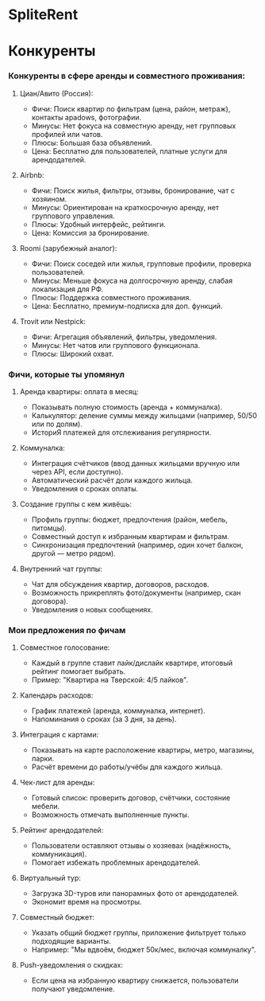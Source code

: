 # SpliteRent

# Конкуренты

### Конкуренты в сфере аренды и совместного проживания:
1. Циан/Авито (Россия):
    - Фичи: Поиск квартир по фильтрам (цена, район, метраж), контакты арadows, фотографии.
    - Минусы: Нет фокуса на совместную аренду, нет групповых профилей или чатов.
    - Плюсы: Большая база объявлений.
    - Цена: Бесплатно для пользователей, платные услуги для арендодателей.

2. Airbnb:
    - Фичи: Поиск жилья, фильтры, отзывы, бронирование, чат с хозяином.
    - Минусы: Ориентирован на краткосрочную аренду, нет группового управления.
    - Плюсы: Удобный интерфейс, рейтинги.
    - Цена: Комиссия за бронирование.

3. Roomi (зарубежный аналог):
    - Фичи: Поиск соседей или жилья, групповые профили, проверка пользователей.
    - Минусы: Меньше фокуса на долгосрочную аренду, слабая локализация для РФ.
    - Плюсы: Поддержка совместного проживания.
    - Цена: Бесплатно, премиум-подписка для доп. функций.

4. Trovit или Nestpick:
    - Фичи: Агрегация объявлений, фильтры, уведомления.
    - Минусы: Нет чатов или группового функционала.
    - Плюсы: Широкий охват.

### Фичи, которые ты упомянул

1. Аренда квартиры: оплата в месяц:
    - Показывать полную стоимость (аренда + коммуналка).
    - Калькулятор: деление суммы между жильцами (например, 50/50 или по долям).
    - ИсториЯ платежей для отслеживания регулярности.

2. Коммуналка:
    - Интеграция счётчиков (ввод данных жильцами вручную или через API, если доступно).
    - Автоматический расчёт доли каждого жильца.
    - Уведомления о сроках оплаты.

3. Создание группы с кем живёшь:
    - Профиль группы: бюджет, предпочтения (район, мебель, питомцы).
    - Совместный доступ к избранным квартирам и фильтрам.
    - Синхронизация предпочтений (например, один хочет балкон, другой — метро рядом).

4. Внутренний чат группы:
    - Чат для обсуждения квартир, договоров, расходов.
    - Возможность прикреплять фото/документы (например, скан договора).
    - Уведомления о новых сообщениях.

### Мои предложения по фичам

1. Совместное голосование:
    - Каждый в группе ставит лайк/дислайк квартире, итоговый рейтинг помогает выбрать.
    - Пример: "Квартира на Тверской: 4/5 лайков".

2. Календарь расходов:
    - График платежей (аренда, коммуналка, интернет).
    - Напоминания о сроках (за 3 дня, за день).

3. Интеграция с картами:
    - Показывать на карте расположение квартиры, метро, магазины, парки.
    - Расчёт времени до работы/учёбы для каждого жильца.

4. Чек-лист для аренды:
    - Готовый список: проверить договор, счётчики, состояние мебели.
    - Возможность отмечать выполненные пункты.

5. Рейтинг арендодателей:
    - Пользователи оставляют отзывы о хозяевах (надёжность, коммуникация).
    - Помогает избежать проблемных арендодателей.

6. Виртуальный тур:
    - Загрузка 3D-туров или панорамных фото от арендодателей.
    - Экономит время на просмотры.

7. Совместный бюджет:
    - Указать общий бюджет группы, приложение фильтрует только подходящие варианты.
    - Например: "Мы вдвоём, бюджет 50к/мес, включая коммуналку".

8. Push-уведомления о скидках:
    - Если цена на избранную квартиру снижается, пользователи получают уведомление.




